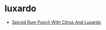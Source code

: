 # luxardo

 * [Spiced Rum Punch With Citrus And Luxardo](../../index/s/spiced-rum-punch-with-citrus-and-luxardo.json)
